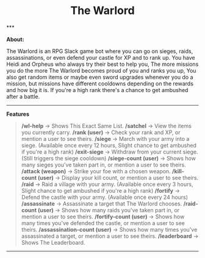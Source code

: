 <h1 align="center"> The Warlord </h1>
***

**About:**

The Warlord is an RPG Slack game bot where you can go on sieges, raids, assassinations, or even defend your castle for XP and to rank up.
You have Heidi and Orpheus who always try their best to help you, The more missions you do the more The Warlord becomes proud of you and ranks you up,
You also get random items or maybe even sword upgrades whenever you do a mission, but missions have different cooldowns depending on the rewards and how big it is.
If you're a high rank there's a chance to get ambushed after a battle.

***
**Features**

> **/wl-help** → Shows This Exact Same List.
> **/satchel** → View the items you currently carry.
> **/rank (user)** → Check your rank and XP, or mention a user to see theirs.
> **/siege** → March with your army into a siege. (Available once every 12 hours, Slight chance to get ambushed if you're a high rank)
> **/exit-siege** → Withdraw from your current siege. (Still triggers the siege cooldown)
> **/siege-count (user)** → Shows how many sieges you've taken part in, or mention a user to see theirs.
> **/attack (weapon)** → Strike your foe with a chosen weapon.
> **/kill-count (user)** → Display your kill count, or mention a user to see theirs.
> **/raid** → Raid a village with your army. (Available once every 3 hours, Slight chance to get ambushed if you're a high rank)
> **/fortify** → Defend the castle with your army. (Available once every 24 hours)
> **/assassinate** → Assassinate a target that The Warlord chooses.
> **/raid-count (user)** → Shows how many raids you've taken part in, or mention a user to see theirs.
> **/fortify-count (user)** → Shows how many times you've defended the castle, or mention a user to see theirs.
> **/assassination-count (user)** → Shows how many times you've assassinated a target, or mention a user to see theirs.
> **/leaderboard** → Shows The Leaderboard.

***

